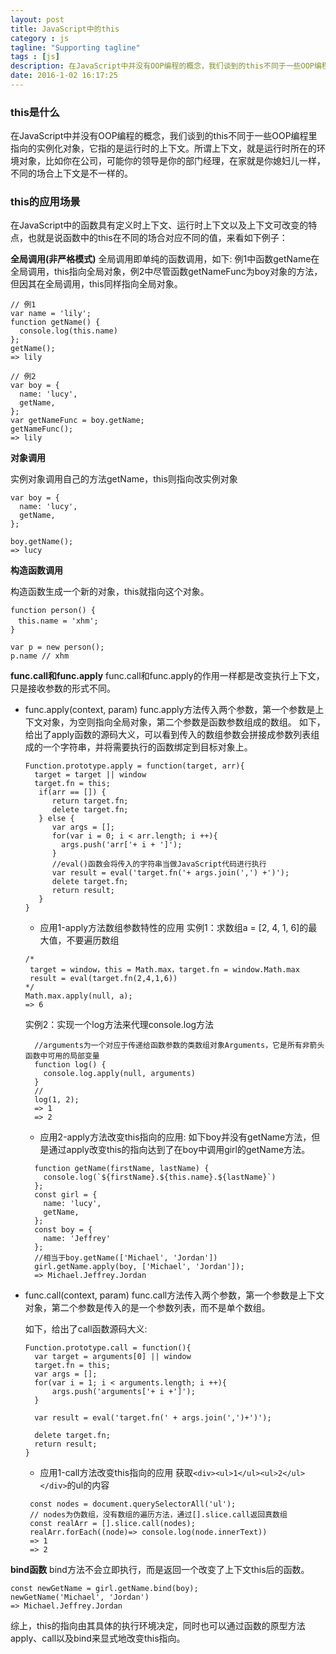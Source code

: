 ```yaml
---
layout: post
title: JavaScript中的this
category : js
tagline: "Supporting tagline"
tags : [js]
description: 在JavaScript中并没有OOP编程的概念，我们谈到的this不同于一些OOP编程里指向的实例化对象，它指的是运行时的上下文。所谓上下文，就是运行时所在的环境对象，比如你在公司，可能你的领导是你的部门经理，在家就是你媳妇儿一样，不同的场合上下文是不一样的。
date: 2016-1-02 16:17:25
---
```


### **this是什么** 
在JavaScript中并没有OOP编程的概念，我们谈到的this不同于一些OOP编程里指向的实例化对象，它指的是运行时的上下文。所谓上下文，就是运行时所在的环境对象，比如你在公司，可能你的领导是你的部门经理，在家就是你媳妇儿一样，不同的场合上下文是不一样的。

### **this的应用场景** 
在JavaScript中的函数具有定义时上下文、运行时上下文以及上下文可改变的特点，也就是说函数中的this在不同的场合对应不同的值，来看如下例子：

**全局调用(非严格模式)**
全局调用即单纯的函数调用，如下: 例1中函数getName在全局调用，this指向全局对象，例2中尽管函数getNameFunc为boy对象的方法，但因其在全局调用，this同样指向全局对象。
```
// 例1
var name = 'lily';
function getName() {
  console.log(this.name)
};
getName();
=> lily

// 例2
var boy = {
  name: 'lucy',
  getName,
};
var getNameFunc = boy.getName;
getNameFunc();
=> lily
```

**对象调用**

实例对象调用自己的方法getName，this则指向改实例对象

```
var boy = {
  name: 'lucy',
  getName,
};

boy.getName();
=> lucy
```

**构造函数调用**

构造函数生成一个新的对象，this就指向这个对象。

```
function person() {
　this.name = 'xhm';
}

var p = new person();
p.name // xhm
```

**func.call和func.apply**
func.call和func.apply的作用一样都是改变执行上下文，只是接收参数的形式不同。

- func.apply(context, param)
  func.apply方法传入两个参数，第一个参数是上下文对象，为空则指向全局对象，第二个参数是函数参数组成的数组。
  如下，给出了apply函数的源码大义，可以看到传入的数组参数会拼接成参数列表组成的一个字符串，并将需要执行的函数绑定到目标对象上。
  ```
  Function.prototype.apply = function(target, arr){
    target = target || window
    target.fn = this;
     if(arr == []) {
        return target.fn;
        delete target.fn;
     } else {
        var args = [];
        for(var i = 0; i < arr.length; i ++){
          args.push('arr['+ i + ']');
        }
        //eval()函数会将传入的字符串当做JavaScript代码进行执行
        var result = eval('target.fn('+ args.join(',') +')');
        delete target.fn;
        return result;
     }
  }
  ```
  - 应用1-apply方法数组参数特性的应用
  实例1：求数组a = [2, 4, 1, 6]的最大值，不要遍历数组
  ```
  /*
   target = window，this = Math.max，target.fn = window.Math.max
   result = eval(target.fn(2,4,1,6))
  */
  Math.max.apply(null, a);
  => 6
  ```
    实例2：实现一个log方法来代理console.log方法
  ```
    //arguments为一个对应于传递给函数参数的类数组对象Arguments，它是所有非箭头函数中可用的局部变量
    function log() {
      console.log.apply(null, arguments)
    }
    // 
    log(1, 2);
    => 1
    => 2
  ```

  
  - 应用2-apply方法改变this指向的应用:
  如下boy并没有getName方法，但是通过apply改变this的指向达到了在boy中调用girl的getName方法。
  ```
    function getName(firstName, lastName) {
      console.log(`${firstName}.${this.name}.${lastName}`)
    };
    const girl = {
      name: 'lucy',
      getName,
    };
    const boy = {
      name: 'Jeffrey'
    };
    //相当于boy.getName(['Michael', 'Jordan'])
    girl.getName.apply(boy, ['Michael', 'Jordan']);
    => Michael.Jeffrey.Jordan
  ```
- func.call(context, param)
  func.call方法传入两个参数，第一个参数是上下文对象，第二个参数是传入的是一个参数列表，而不是单个数组。

  如下，给出了call函数源码大义:
  ```
  Function.prototype.call = function(){
    var target = arguments[0] || window
    target.fn = this;
    var args = [];
    for(var i = 1; i < arguments.length; i ++){
        args.push('arguments['+ i +']');
    }
    
    var result = eval('target.fn(' + args.join(',')+')');
    
    delete target.fn;
    return result;
  }
  ```
  - 应用1-call方法改变this指向的应用
  获取`<div><ul>1</ul><ul>2</ul></div>`的ul的内容
  ```
   const nodes = document.querySelectorAll('ul');
   // nodes为伪数组，没有数组的遍历方法，通过[].slice.call返回真数组
   const realArr = [].slice.call(nodes);
   realArr.forEach((node)=> console.log(node.innerText))
   => 1 
   => 2
  ```
  
**bind函数**
bind方法不会立即执行，而是返回一个改变了上下文this后的函数。

```
const newGetName = girl.getName.bind(boy);
newGetName('Michael', 'Jordan')
=> Michael.Jeffrey.Jordan
```  

综上，this的指向由其具体的执行环境决定，同时也可以通过函数的原型方法apply、call以及bind来显式地改变this指向。



